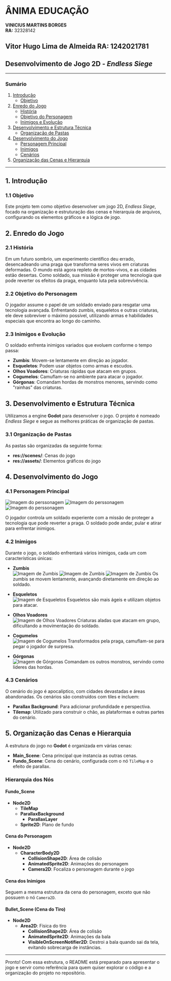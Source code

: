 # ÂNIMA EDUCAÇÃO

**VINICIUS MARTINS BORGES**  
**RA:** 32328142

**Vitor Hugo Lima de Almeida**
**RA:** 1242021781
---

## Desenvolvimento de Jogo 2D - *Endless Siege*

---

### Sumário
1. [Introdução](#introdução)
    - [Objetivo](#objetivo)
2. [Enredo do Jogo](#enredo-do-jogo)
    - [História](#história)
    - [Objetivo do Personagem](#objetivo-do-personagem)
    - [Inimigos e Evolução](#inimigos-e-evolução)
3. [Desenvolvimento e Estrutura Técnica](#desenvolvimento-e-estrutura-técnica)
    - [Organização de Pastas](#organização-de-pastas)
4. [Desenvolvimento do Jogo](#desenvolvimento-do-jogo)
    - [Personagem Principal](#personagem-principal)
    - [Inimigos](#inimigos)
    - [Cenários](#cenários)
5. [Organização das Cenas e Hierarquia](#organização-das-cenas-e-hierarquia)

---

## 1. Introdução <a id="introdução"></a>

### 1.1 Objetivo <a id="objetivo"></a>
Este projeto tem como objetivo desenvolver um jogo 2D, *Endless Siege*, focado na organização e estruturação das cenas e hierarquia de arquivos, configurando os elementos gráficos e a lógica de jogo.

## 2. Enredo do Jogo <a id="enredo-do-jogo"></a>

### 2.1 História <a id="história"></a>
Em um futuro sombrio, um experimento científico deu errado, desencadeando uma praga que transforma seres vivos em criaturas deformadas. O mundo está agora repleto de mortos-vivos, e as cidades estão desertas. Como soldado, sua missão é proteger uma tecnologia que pode reverter os efeitos da praga, enquanto luta pela sobrevivência.

### 2.2 Objetivo do Personagem <a id="objetivo-do-personagem"></a>
O jogador assume o papel de um soldado enviado para resgatar uma tecnologia avançada. Enfrentando zumbis, esqueletos e outras criaturas, ele deve sobreviver o máximo possível, utilizando armas e habilidades especiais que encontra ao longo do caminho.

### 2.3 Inimigos e Evolução <a id="inimigos-e-evolução"></a>
O soldado enfrenta inimigos variados que evoluem conforme o tempo passa:
- **Zumbis**: Movem-se lentamente em direção ao jogador.
- **Esqueletos**: Podem usar objetos como armas e escudos.
- **Olhos Voadores**: Criaturas rápidas que atacam em grupos.
- **Cogumelos**: Camuflam-se no ambiente para atacar o jogador.
- **Górgonas**: Comandam hordas de monstros menores, servindo como "rainhas" das criaturas.

## 3. Desenvolvimento e Estrutura Técnica <a id="desenvolvimento-e-estrutura-técnica"></a>

Utilizamos a engine **Godot** para desenvolver o jogo. O projeto é nomeado *Endless Siege* e segue as melhores práticas de organização de pastas.

### 3.1 Organização de Pastas <a id="organização-de-pastas"></a>
As pastas são organizadas da seguinte forma:
- **res://scenes/**: Cenas do jogo
- **res://assets/**: Elementos gráficos do jogo

## 4. Desenvolvimento do Jogo <a id="desenvolvimento-do-jogo"></a>

### 4.1 Personagem Principal <a id="personagem-principal"></a>
![Imagem do perssonagem](sprites/soldado/idle.gif) 
![Imagem do perssonagem](sprites/soldado/run.gif) 
![Imagem do perssonagem](sprites/soldado/shoot.gif) 

O jogador controla um soldado experiente com a missão de proteger a tecnologia que pode reverter a praga. O soldado pode andar, pular e atirar para enfrentar inimigos.

### 4.2 Inimigos <a id="inimigos"></a>
Durante o jogo, o soldado enfrentará vários inimigos, cada um com características únicas:
- **Zumbis**  
  ![Imagem de Zumbis](sprites/zombie/wilk.gif) 
  ![Imagem de Zumbis](sprites/zombie-womam/walk.gif) 
  ![Imagem de Zumbis](sprites/zombie-crawler/walk.gif)
  Os zumbis se movem lentamente, avançando diretamente em direção ao soldado.

- **Esqueletos**  
  ![Imagem de Esqueletos](sprites/skeleton/walk.gif)
  Esqueletos são mais ágeis e utilizam objetos para atacar.

- **Olhos Voadores**  
  ![Imagem de Olhos Voadores](sprites/eye/flight.gif)
  Criaturas aladas que atacam em grupo, dificultando a movimentação do soldado.

- **Cogumelos**  
  ![Imagem de Cogumelos](sprites/mushrom/walk.gif)
  Transformados pela praga, camuflam-se para pegar o jogador de surpresa.

- **Górgonas**  
  ![Imagem de Górgonas](sprites/gorgon/walk.gif)
  Comandam os outros monstros, servindo como líderes das hordas.

### 4.3 Cenários <a id="cenários"></a>
O cenário do jogo é apocalíptico, com cidades devastadas e áreas abandonadas. Os cenários são construídos com tiles e incluem:
- **Parallax Background**: Para adicionar profundidade e perspectiva.
- **Tilemap**: Utilizado para construir o chão, as plataformas e outras partes do cenário.

## 5. Organização das Cenas e Hierarquia <a id="organização-das-cenas-e-hierarquia"></a>

A estrutura do jogo no **Godot** é organizada em várias cenas:
- **Main_Scene**: Cena principal que instancia as outras cenas.
- **Fundo_Scene**: Cena do cenário, configurada com o nó `TileMap` e o efeito de parallax.
  
### Hierarquia dos Nós
#### Fundo_Scene
- **Node2D**  
    - **TileMap**  
    - **ParallaxBackground**  
        - **ParallaxLayer**  
    - **Sprite2D**: Plano de fundo

#### Cena do Personagem
- **Node2D**  
    - **CharacterBody2D**  
        - **CollisionShape2D**: Área de colisão  
        - **AnimatedSprite2D**: Animações do personagem  
        - **Camera2D**: Focaliza o personagem durante o jogo

#### Cena dos Inimigos
Seguem a mesma estrutura da cena do personagem, exceto que não possuem o nó `Camera2D`.

#### Bullet_Scene (Cena do Tiro)
- **Node2D**  
    - **Area2D**: Física do tiro  
        - **CollisionShape2D**: Área de colisão  
        - **AnimatedSprite2D**: Animações da bala  
        - **VisibleOnScreenNotifier2D**: Destroi a bala quando sai da tela, evitando sobrecarga de instâncias.

---

Pronto! Com essa estrutura, o README está preparado para apresentar o jogo e servir como referência para quem quiser explorar o código e a organização do projeto no repositório.
